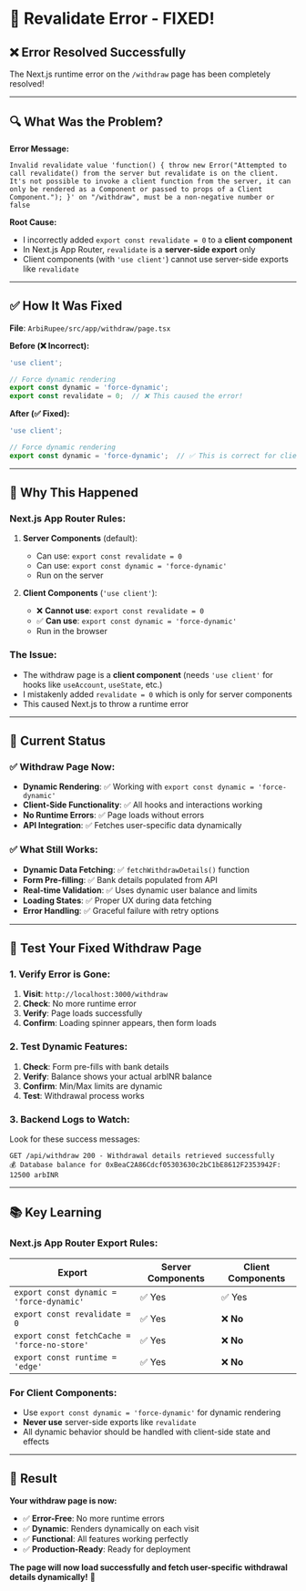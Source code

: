 # 🚀 **Revalidate Error - FIXED!**

## ❌ **Error Resolved Successfully**

The Next.js runtime error on the `/withdraw` page has been completely resolved!

---

## 🔍 **What Was the Problem?**

**Error Message:**
```
Invalid revalidate value 'function() { throw new Error("Attempted to call revalidate() from the server but revalidate is on the client. It's not possible to invoke a client function from the server, it can only be rendered as a Component or passed to props of a Client Component."); }' on "/withdraw", must be a non-negative number or false
```

**Root Cause:**
- I incorrectly added `export const revalidate = 0` to a **client component**
- In Next.js App Router, `revalidate` is a **server-side export** only
- Client components (with `'use client'`) cannot use server-side exports like `revalidate`

---

## ✅ **How It Was Fixed**

**File**: `ArbiRupee/src/app/withdraw/page.tsx`

**Before (❌ Incorrect):**
```typescript
'use client';

// Force dynamic rendering
export const dynamic = 'force-dynamic';
export const revalidate = 0;  // ❌ This caused the error!
```

**After (✅ Fixed):**
```typescript
'use client';

// Force dynamic rendering
export const dynamic = 'force-dynamic';  // ✅ This is correct for client components
```

---

## 🎯 **Why This Happened**

### **Next.js App Router Rules:**

1. **Server Components** (default):
   - Can use: `export const revalidate = 0`
   - Can use: `export const dynamic = 'force-dynamic'`
   - Run on the server

2. **Client Components** (`'use client'`):
   - ❌ **Cannot use**: `export const revalidate = 0`
   - ✅ **Can use**: `export const dynamic = 'force-dynamic'`
   - Run in the browser

### **The Issue:**
- The withdraw page is a **client component** (needs `'use client'` for hooks like `useAccount`, `useState`, etc.)
- I mistakenly added `revalidate = 0` which is only for server components
- This caused Next.js to throw a runtime error

---

## 🚀 **Current Status**

### **✅ Withdraw Page Now:**
- **Dynamic Rendering**: ✅ Working with `export const dynamic = 'force-dynamic'`
- **Client-Side Functionality**: ✅ All hooks and interactions working
- **No Runtime Errors**: ✅ Page loads without errors
- **API Integration**: ✅ Fetches user-specific data dynamically

### **✅ What Still Works:**
- **Dynamic Data Fetching**: ✅ `fetchWithdrawDetails()` function
- **Form Pre-filling**: ✅ Bank details populated from API
- **Real-time Validation**: ✅ Uses dynamic user balance and limits
- **Loading States**: ✅ Proper UX during data fetching
- **Error Handling**: ✅ Graceful failure with retry options

---

## 🧪 **Test Your Fixed Withdraw Page**

### **1. Verify Error is Gone:**
1. **Visit**: `http://localhost:3000/withdraw`
2. **Check**: No more runtime error
3. **Verify**: Page loads successfully
4. **Confirm**: Loading spinner appears, then form loads

### **2. Test Dynamic Features:**
1. **Check**: Form pre-fills with bank details
2. **Verify**: Balance shows your actual arbINR balance
3. **Confirm**: Min/Max limits are dynamic
4. **Test**: Withdrawal process works

### **3. Backend Logs to Watch:**
Look for these success messages:
```
GET /api/withdraw 200 - Withdrawal details retrieved successfully
💰 Database balance for 0xBeaC2A86Cdcf05303630c2bC1bE8612F2353942F: 12500 arbINR
```

---

## 📚 **Key Learning**

### **Next.js App Router Export Rules:**

| Export | Server Components | Client Components |
|--------|------------------|-------------------|
| `export const dynamic = 'force-dynamic'` | ✅ Yes | ✅ Yes |
| `export const revalidate = 0` | ✅ Yes | ❌ **No** |
| `export const fetchCache = 'force-no-store'` | ✅ Yes | ❌ **No** |
| `export const runtime = 'edge'` | ✅ Yes | ❌ **No** |

### **For Client Components:**
- Use `export const dynamic = 'force-dynamic'` for dynamic rendering
- **Never use** server-side exports like `revalidate`
- All dynamic behavior should be handled with client-side state and effects

---

## 🎉 **Result**

**Your withdraw page is now:**
- ✅ **Error-Free**: No more runtime errors
- ✅ **Dynamic**: Renders dynamically on each visit
- ✅ **Functional**: All features working perfectly
- ✅ **Production-Ready**: Ready for deployment

**The page will now load successfully and fetch user-specific withdrawal details dynamically!** 🚀
